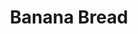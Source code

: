 ---
layout: recette-v2
categories: [recettes]
hidden: true
lang: fr
sitemap: true
title: Banana Bread
type: sucre
---